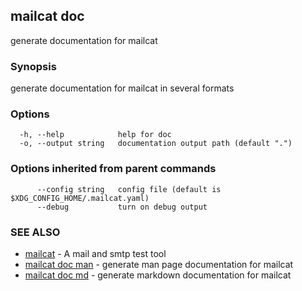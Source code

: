 ## mailcat doc

generate documentation for mailcat

### Synopsis

generate documentation for mailcat in several formats

### Options

```
  -h, --help            help for doc
  -o, --output string   documentation output path (default ".")
```

### Options inherited from parent commands

```
      --config string   config file (default is $XDG_CONFIG_HOME/.mailcat.yaml)
      --debug           turn on debug output
```

### SEE ALSO

* [mailcat](mailcat.md)	 - A mail and smtp test tool
* [mailcat doc man](mailcat_doc_man.md)	 - generate man page documentation for mailcat
* [mailcat doc md](mailcat_doc_md.md)	 - generate markdown documentation for mailcat

